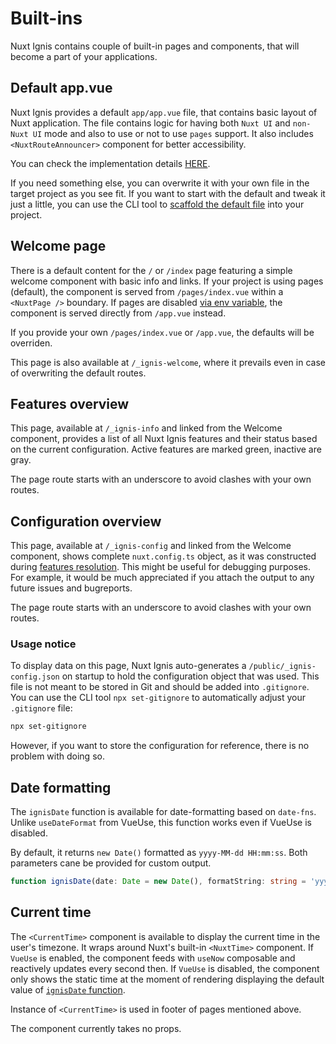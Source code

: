 # Built-ins

Nuxt Ignis contains couple of built-in pages and components, that will become a part of your applications.

## Default app.vue

Nuxt Ignis provides a default `app/app.vue` file, that contains basic layout of Nuxt application. The file contains logic for having both `Nuxt UI` and `non-Nuxt UI` mode and also to use or not to use `pages` support. It also includes `<NuxtRouteAnnouncer>` component for better accessibility.

You can check the implementation details [HERE](https://github.com/AloisSeckar/nuxt-ignis/blob/v0.5.0/core/app/app.vue).

If you need something else, you can overwrite it with your own file in the target project as you see fit. If you want to start with the default and tweak it just a little, you can use the CLI tool to [scaffold the default file](/3-12-features-cli.html#set-app-vue) into your project.

## Welcome page

There is a default content for the `/` or `/index` page featuring a simple welcome component with basic info and links. If your project is using pages (default), the component is served from `/pages/index.vue` within a `<NuxtPage />` boundary. If pages are disabled [via env variable](/3-10-features-nuxt.html#pages), the component is served directly from `/app.vue` instead.

If you provide your own `/pages/index.vue` or `/app.vue`, the defaults will be overriden.

This page is also available at `/_ignis-welcome`, where it prevails even in case of overwriting the default routes.

## Features overview

This page, available at `/_ignis-info` and linked from the Welcome component, provides a list of all Nuxt Ignis features and their status based on the current configuration. Active features are marked green, inactive are gray. 

The page route starts with an underscore to avoid clashes with your own routes.

## Configuration overview

This page, available at `/_ignis-config` and linked from the Welcome component, shows complete `nuxt.config.ts` object, as it was constructed during [features resolution](/2-1-configuration.html#the-big-picture). This might be useful for debugging purposes. For example, it would be much appreciated if you attach the output to any future issues and bugreports.

The page route starts with an underscore to avoid clashes with your own routes.

### Usage notice

To display data on this page, Nuxt Ignis auto-generates a `/public/_ignis-config.json` on startup to hold the configuration object that was used. This file is not meant to be stored in Git and should be added into `.gitignore`. You can use the CLI tool `npx set-gitignore` to automatically adjust your `.gitignore` file:

```bash
npx set-gitignore
```

However, if you want to store the configuration for reference, there is no problem with doing so.

## Date formatting

The `ignisDate` function is available for date-formatting based on `date-fns`. Unlike `useDateFormat` from VueUse, this function works even if VueUse is disabled.

By default, it returns `new Date()` formatted as `yyyy-MM-dd HH:mm:ss`. Both parameters cane be provided for custom output.

```ts
function ignisDate(date: Date = new Date(), formatString: string = 'yyyy-MM-dd HH:mm:ss'): string
```

## Current time

The `<CurrentTime>` component is available to display the current time in the user's timezone. It wraps around Nuxt's built-in `<NuxtTime>` component. If `VueUse` is enabled, the component feeds with `useNow` composable and reactively updates every second then. If `VueUse` is disabled, the component only shows the static time at the moment of rendering displaying the default value of [`ignisDate` function](#date-formatting).

Instance of `<CurrentTime>` is used in footer of pages mentioned above.

The component currently takes no props.
